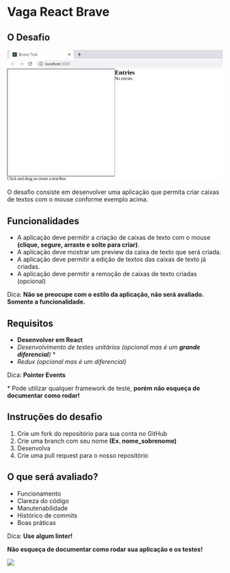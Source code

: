 # Vaga React Brave

## O Desafio

![](react.gif)

O desafio consiste em desenvolver uma aplicação que permita criar caixas de textos com o mouse conforme exemplo acima.

## Funcionalidades

- A aplicação deve permitir a criação de caixas de texto com o mouse **(clique, segure, arraste e solte para criar)**.
- A aplicação deve mostrar um preview da caixa de texto que será criada.
- A aplicação deve permitir a edição de textos das caixas de texto já criadas.
- A aplicação deve permitir a remoção de caixas de texto criadas (opcional)

Dica: **Não se preocupe com o estilo da aplicação, não será avaliado. Somente a funcionalidade.**

## Requisitos

- **Desenvolver em React**
- _Desenvolvimento de testes unitários (opcional mas é um **grande diferencial**)_ \*
- _Redux (opcional mas é um diferencial)_

Dica: **Pointer Events**

\* Pode utilizar qualquer framework de teste, **porém não esqueça de documentar como rodar!**

## Instruções do desafio

1. Crie um fork do repositório para sua conta no GitHub
2. Crie uma branch com seu nome **(Ex. nome_sobrenome)**
3. Desenvolva
4. Crie uma pull request para o nosso repositório

## O que será avaliado?

- Funcionamento
- Clareza do código
- Manutenabilidade
- Histórico de commits
- Boas práticas

Dica: **Use algum linter!**

**Não esqueça de documentar como rodar sua aplicação e os testes!**

![](https://media.giphy.com/media/CpgNjk2E54p7W/giphy.gif)
